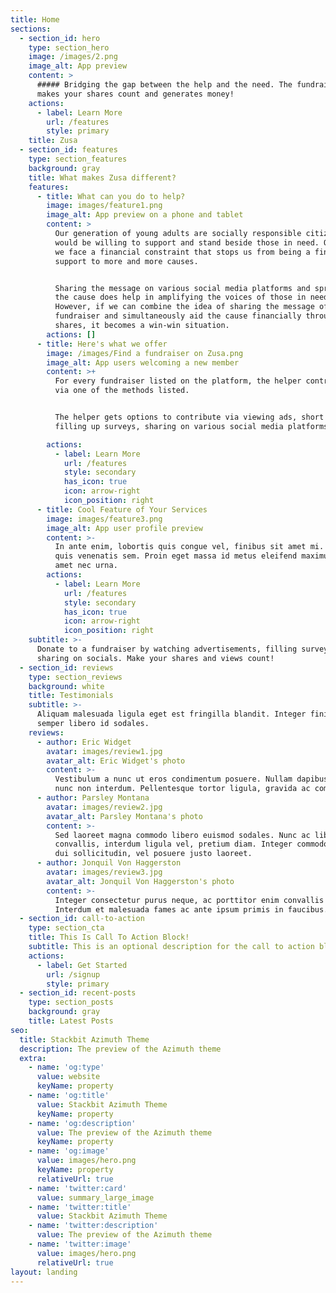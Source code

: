 ```yaml
---
title: Home
sections:
  - section_id: hero
    type: section_hero
    image: /images/2.png
    image_alt: App preview
    content: >
      ##### Bridging the gap between the help and the need. The fundraiser which
      makes your shares count and generates money!
    actions:
      - label: Learn More
        url: /features
        style: primary
    title: Zusa
  - section_id: features
    type: section_features
    background: gray
    title: What makes Zusa different?
    features:
      - title: What can you do to help?
        image: images/feature1.png
        image_alt: App preview on a phone and tablet
        content: >
          Our generation of young adults are socially responsible citizens who
          would be willing to support and stand beside those in need. Oftentimes
          we face a financial constraint that stops us from being a financial
          support to more and more causes.


          Sharing the message on various social media platforms and spreading
          the cause does help in amplifying the voices of those in need.
          However, if we can combine the idea of sharing the message of a
          fundraiser and simultaneously aid the cause financially through those
          shares, it becomes a win-win situation.
        actions: []
      - title: Here's what we offer
        image: /images/Find a fundraiser on Zusa.png
        image_alt: App users welcoming a new member
        content: >+
          For every fundraiser listed on the platform, the helper contributes
          via one of the methods listed.


          The helper gets options to contribute via viewing ads, short videos,
          filling up surveys, sharing on various social media platforms

        actions:
          - label: Learn More
            url: /features
            style: secondary
            has_icon: true
            icon: arrow-right
            icon_position: right
      - title: Cool Feature of Your Services
        image: images/feature3.png
        image_alt: App user profile preview
        content: >-
          In ante enim, lobortis quis congue vel, finibus sit amet mi. Aenean
          quis venenatis sem. Proin eget massa id metus eleifend maximus sit
          amet nec urna.
        actions:
          - label: Learn More
            url: /features
            style: secondary
            has_icon: true
            icon: arrow-right
            icon_position: right
    subtitle: >-
      Donate to a fundraiser by watching advertisements, filling surveys,
      sharing on socials. Make your shares and views count! 
  - section_id: reviews
    type: section_reviews
    background: white
    title: Testimonials
    subtitle: >-
      Aliquam malesuada ligula eget est fringilla blandit. Integer finibus
      semper libero id sodales.
    reviews:
      - author: Eric Widget
        avatar: images/review1.jpg
        avatar_alt: Eric Widget's photo
        content: >-
          Vestibulum a nunc ut eros condimentum posuere. Nullam dapibus quis
          nunc non interdum. Pellentesque tortor ligula, gravida ac commodo eu.
      - author: Parsley Montana
        avatar: images/review2.jpg
        avatar_alt: Parsley Montana's photo
        content: >-
          Sed laoreet magna commodo libero euismod sodales. Nunc ac libero
          convallis, interdum ligula vel, pretium diam. Integer commodo sem at
          dui sollicitudin, vel posuere justo laoreet.
      - author: Jonquil Von Haggerston
        avatar: images/review3.jpg
        avatar_alt: Jonquil Von Haggerston's photo
        content: >-
          Integer consectetur purus neque, ac porttitor enim convallis vitae.
          Interdum et malesuada fames ac ante ipsum primis in faucibus.
  - section_id: call-to-action
    type: section_cta
    title: This Is Call To Action Block!
    subtitle: This is an optional description for the call to action block.
    actions:
      - label: Get Started
        url: /signup
        style: primary
  - section_id: recent-posts
    type: section_posts
    background: gray
    title: Latest Posts
seo:
  title: Stackbit Azimuth Theme
  description: The preview of the Azimuth theme
  extra:
    - name: 'og:type'
      value: website
      keyName: property
    - name: 'og:title'
      value: Stackbit Azimuth Theme
      keyName: property
    - name: 'og:description'
      value: The preview of the Azimuth theme
      keyName: property
    - name: 'og:image'
      value: images/hero.png
      keyName: property
      relativeUrl: true
    - name: 'twitter:card'
      value: summary_large_image
    - name: 'twitter:title'
      value: Stackbit Azimuth Theme
    - name: 'twitter:description'
      value: The preview of the Azimuth theme
    - name: 'twitter:image'
      value: images/hero.png
      relativeUrl: true
layout: landing
---
```

